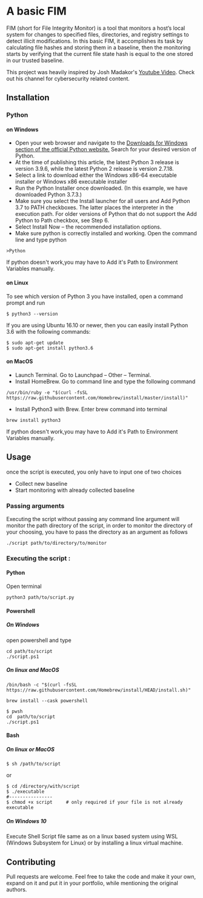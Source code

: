 
# A basic FIM
FIM (short for File Integrity Monitor) is a tool that monitors a host’s local system for changes to specified files, directories, and registry settings to detect illicit modifications. In this basic FIM, it accomplishes its task by calculating file hashes and storing them in a baseline, then the monitoring starts by verifying that the current file state hash is equal to the one stored in our trusted baseline.

This project was heavily inspired by Josh Madakor's [Youtube Video](https://www.youtube.com/watch?v=WJODYmk4ys8&t=156s&ab_channel=JoshMadakor). Check out his channel for cybersecurity related content.
## Installation


### Python


#### on Windows 
- Open your web browser and navigate to the 
[Downloads for Windows section of the official Python website.](https://www.python.org/downloads/windows/)
Search for your desired version of Python. 
- At the time of publishing this article, the latest Python 3 release is version 3.9.6, while the latest Python 2 release is version 2.7.18.
- Select a link to download either the Windows x86-64 executable installer or Windows x86 executable installer
 - Run the Python Installer once downloaded. (In this example, we have downloaded Python 3.7.3.)
- Make sure you select the Install launcher for all users and Add Python 3.7 to PATH checkboxes. The latter places the interpreter in the execution path. For older versions of Python that do not support the Add Python to Path checkbox, see Step 6.
- Select Install Now – the recommended installation options.
- Make sure python is correctly installed and working. Open the command line and type python
```shell
>Python
```
If python doesn't work,you may have to Add it's Path to Environment Variables manually.



#### on Linux
To see which version of Python 3 you have installed, open a command prompt and run
```shell
$ python3 --version
```
If you are using Ubuntu 16.10 or newer, then you can easily install Python 3.6 with the following commands:
```shell
$ sudo apt-get update
$ sudo apt-get install python3.6
```
#### on MacOS
 - Launch Terminal. Go to Launchpad – Other – Terminal.
 - Install HomeBrew. Go to command line and type the following command
```shell
/usr/bin/ruby -e "$(curl -fsSL https://raw.githubusercontent.com/Homebrew/install/master/install)"
``` 
- Install Python3 with Brew. Enter brew command into terminal
```shell
brew install python3 
```
If python doesn't work,you may have to Add it's Path to Environment Variables manually.

## Usage
once the script is executed, you only have to input one of two choices 
- Collect new baseline
- Start monitoring with already collected baseline

### Passing arguments
Executing the script without passing any command line argument will monitor the path directory of the script,
in order to monitor the directory of your choosing, you have to pass the directory as an argument as follows 
```shell
./script path/to/directory/to/monitor
```


### Executing the script : 

#### Python
Open terminal 
```shell
python3 path/to/script.py
```

#### Powershell
##### On Windows
open powershell and type
```shell
cd path/to/script
./script.ps1
```
##### On linux and MacOS
```shell
/bin/bash -c "$(curl -fsSL https://raw.githubusercontent.com/Homebrew/install/HEAD/install.sh)"
```
```shell
brew install --cask powershell
```
```shell
$ pwsh
cd  path/to/script
./script.ps1
```

#### Bash
##### On linux or MacOS
```shell
$ sh /path/to/script
```
or
```shell 
$ cd /directory/with/script
$ ./executable
#----------------
$ chmod +x script     # only required if your file is not already executable
```
##### On Windows 10
Execute Shell Script file same as on a linux based system using WSL (Windows Subsystem for Linux) or by installing a linux virtual machine.





## Contributing
Pull requests are welcome. Feel free to take the code and make it your own, expand on it and put it in your portfolio, while mentioning the original authors.


